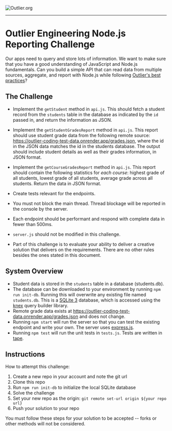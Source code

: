 ![Outlier.org](https://i.imgur.com/vJowpL1.png)

---

# Outlier Engineering Node.js Reporting Challenge

Our apps need to query and store lots of information. We want to make sure that you have a good understanding of JavaScript and Node.js fundamentals. Can you build a simple API that can read data from multiple sources, aggregate, and report with Node.js while following [Outlier's best practices](https://github.com/outlier-org/onboarding/blob/master/README.md#engineering-onboarding-guide)?

## The Challenge

- Implement the `getStudent` method in `api.js`. This should fetch a student record from the `students` table in the database as indicated by the `id` passed in, and return the information as JSON.

- Implement the `getStudentGradesReport` method in `api.js`. This report should use student grade data from the following remote source: https://outlier-coding-test-data.onrender.app/grades.json, where the id in the JSON data matches the id in the students database. The output should include student details as well as their grades information, in JSON format.

- Implement the `getCourseGradesReport` method in `api.js`. This report should contain the following statistics for *each course*: highest grade of all students, lowest grade of all students, average grade across all students. Return the data in JSON format.

- Create tests relevant for the endpoints.

- You must not block the main thread. Thread blockage will be reported in the console by the server.

- Each endpoint should be performant and respond with complete data in fewer than 500ms.

- `server.js` should not be modified in this challenge.

- Part of this challenge is to evaluate your ability to deliver a creative solution that delivers on the requirements. There are no other rules besides the ones stated in this document.

## System Overview
  - Student data is stored in the `students` table in a database (students.db).
  - The database can be downloaded to your environment by running `npm run init-db`. Running this will overwrite any existing file named `students.db`. This is a [SQLite 3](https://www.sqlite.org/index.html) database, which is accessed using the [knex](https://github.com/knex/knex) query builder library.
  - Remote grade data exists at https://outlier-coding-test-data.onrender.app/grades.json and does not change.
  - Running `npm start` will run the server so that you can test the existing endpoint and write your own. The server uses [express.js](https://expressjs.com/). 
  - Running `npm test` will run the unit tests in `tests.js`. Tests are written in [tape](https://github.com/substack/tape).
  

## Instructions

How to attempt this challenge:

1) Create a new repo in your account and note the git url
2) Clone this repo
3) Run `npm run init-db` to initialize the local SQLite database
4) Solve the challenge
5) Set your new repo as the origin: `git remote set-url origin ${your repo url}`
6) Push your solution to your repo

You must follow these steps for your solution to be accepted -- forks or other methods will not be considered.
